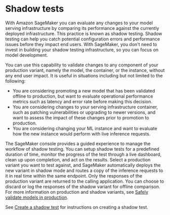 # Shadow tests<a name="shadow-tests"></a>

 With Amazon SageMaker you can evaluate any changes to your model serving infrastructure by comparing its performance against the currently deployed infrastructure\. This practice is known as shadow testing\. Shadow testing can help you catch potential configuration errors and performance issues before they impact end users\. With SageMaker, you don't need to invest in building your shadow testing infrastructure, so you can focus on model development\. 

 You can use this capability to validate changes to any component of your production variant, namely the model, the container, or the instance, without any end user impact\. It is useful in situations including but not limited to the following: 
+  You are considering promoting a new model that has been validated offline to production, but want to evaluate operational performance metrics such as latency and error rate before making this decision\. 
+  You are considering changes to your serving infrastructure container, such as patching vulnerabilities or upgrading to newer versions, and want to assess the impact of these changes prior to promotion to production\. 
+  You are considering changing your ML instance and want to evaluate how the new instance would perform with live inference requests\. 

 The SageMaker console provides a guided experience to manage the workflow of shadow testing\. You can setup shadow tests for a predefined duration of time, monitor the progress of the test through a live dashboard, clean up upon completion, and act on the results\. Select a production variant you want to test against, and SageMaker automatically deploys the new variant in shadow mode and routes a copy of the inference requests to it in real time within the same endpoint\. Only the responses of the production variant are returned to the calling application\. You can choose to discard or log the responses of the shadow variant for offline comparison\. For more information on production and shadow variants, see [Safely validate models in production](model-validation.md)\. 

 See [Create a shadow test](shadow-tests-create.md) for instructions on creating a shadow test\. 